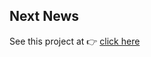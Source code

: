 ## Next News

See this project at 👉 <a href='https://next-news-two-psi.vercel.app/
'>click here</a>
